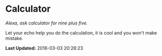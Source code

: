 # Calculator
*Alexa, ask calculator for nine plus five.*

Let your echo help you do the calculation, it is cool and you won't make mistake.

**Last Updated:** 2016-03-03 20:28:23